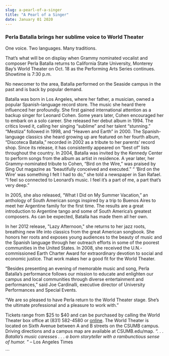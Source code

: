 ```yaml
---
slug: a-pearl-of-a-singer
title: "A Pearl of a Singer"
date: January 01 2020
---
```


 
<h3>Perla Batalla brings her sublime voice to World Theater</h3>
<p>One voice. Two languages. Many traditions.</p>
<p>
  That’s what will be on display when Grammy nominated vocalist and composer
  Perla Batalla returns to California State University, Monterey Bay’s World
  Theater on Oct. 18 as the Performing Arts Series continues. Showtime is 7:30
  p.m.
</p>
<p>
  No newcomer to the area, Batalla performed on the Seaside campus in the past
  and is back by popular demand.
</p>
<p>
  Batalla was born in Los Angeles, where her father, a musician, owned a popular
  Spanish-language record store. The music she heard there influenced her
  profoundly. She first gained international attention as a backup singer for
  Leonard Cohen. Some years later, Cohen encouraged her to embark on a solo
  career. She released her debut album in 1994. The critics loved it, calling
  her singing “sublime” and her talent “stunning.” “Mestiza” followed in 1998,
  and “Heaven and Earth” in 2000. The Spanish-language classics she heard
  growing up are featured on her fourth album, “Discoteca Batalla,” recorded in
  2002 as a tribute to her parents’ record shop. Since its release, it has
  consistently appeared on “best of” lists throughout the country. In 2004,
  Batalla was invited by the Kennedy Center to perform songs from the album as
  artist in residence. A year later, her Grammy-nominated tribute to Cohen,
  “Bird on the Wire,” was praised by Sing Out magazine as “beautifully conceived
  and executed.” “ ‘Bird on the Wire’ was something I felt I had to do,” she
  told a newspaper in San Rafael. “I feel so connected to Leonard’s music. I
  feel it’s a part of me, a part that’s very deep.”
</p>
<p>
  In 2005, she also released, “What I Did on My Summer Vacation,” an anthology
  of South American songs inspired by a trip to Buenos Aires to meet her
  Argentine family for the first time. The results are a great introduction to
  Argentine tango and some of South America’s greatest composers. As can be
  expected, Batalla has made them all her own.
</p>
<p>
  In her 2012 release, "Lazy Afternoon," she returns to her jazz roots,
  breathing new life into classics from the great American songbook. She honors
  her roots and exposes young audiences to the beauty of music and the Spanish
  language through her outreach efforts in some of the poorest communities in
  the United States. In 2008, she received the U.N.- commissioned Earth Charter
  Award for extraordinary devotion to social and economic justice. That work
  makes her a good fit for the World Theater.
</p>
<p>
  “Besides presenting an evening of memorable music and song, Perla Batalla’s
  performance follows our mission to educate and enlighten our campus and local
  communities through diverse entertainment and performances,” said Joe
  Cardinalli, executive director of University Performances and Special Events.
</p>
<p>
  “We are so pleased to have Perla return to the World Theater stage. She’s the
  ultimate professional and a pleasure to work with.”
</p>
<p>
  Tickets range from $25 to $40 and can be purchased by calling the World
  Theater box office at (831) 582-4580 or
  <a href="https://csumb.edu/worldtheater">online</a>. The World Theater is
  located on Sixth Avenue between A and B streets on the CSUMB campus. Driving
  directions and a campus map are available at CSUMB.edu/map.
  <em
    >“. . . Batalla’s music caresses . . . a born storyteller with a
    rambunctious sense of humor. "</em
  >
  – Los Angeles Times
</p>
```
